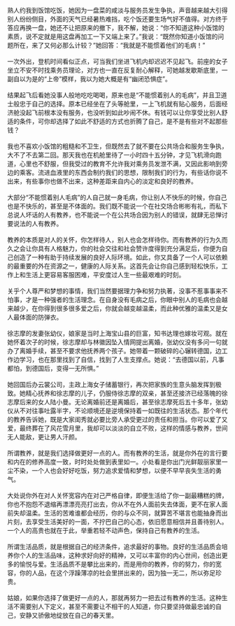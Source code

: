 熟人约我到饭馆吃饭，她因为一盘菜的咸淡与服务员发生争执，声音越来越大引得别人纷纷侧目，外面的天气已经暑热难挡，吃个饭还要生场气好不值得。对方终于答应再换一盘，她还不让把原来的撤下，我不解，她说：“你不知道这种小饭馆的素质，说不定就是用这盘再加工一下又端上来了。”我说：“既然你知道小饭馆的问题所在，来了又何必那么计较？”她回答：“我就是不能惯着他们的毛病！”  
   
一次外出，登机时间看似正点，可当我们坐进飞机内却迟迟不见起飞。前座的女子坐立不安不时找乘务员理论，对方也一直在反复耐心解释，可她越发歇斯底里，一副自以为是的“上帝”模样，我以为她大概是有“幽闭恐惧症”。  
   
结果起飞后看她没事人般地吃吃喝喝，原来也是“不能惯着别人的毛病”，并且卫道士般忠于自己的选择。原本已经坐在了头等舱里，一上飞机就有贴心服务，后面经济舱没起飞前根本没有服务，也没听到如此吵闹不休。有钱可以让你享受比别人舒适的条件，可你却选择了如此不舒适的方式也折腾了自己，是不是有些对不起那些钱？  
   
我也不喜欢小饭馆的粗糙和不卫生，但既然去了就不要在公共场合和服务生争执，大不了不去第二回。那天我也在机舱里待了一小时四十五分钟，才见飞机滑向跑道，心里也不舒服，但我受过的教育不允许我对乘务员发泄不满，又因此影响到旁边的乘客。流进血液里的东西会制约我们的思想，限制我们的行为，有些话你说不出来，有些事你也做不出来，这种差距来自内心的淡定和良好的教养。  
   
大部分“不能惯着别人毛病”的人自己就一身毛病，你让别人不快乐的时候，你自己也是不快乐的，甚至是不体面的。我们既不能说一个在社交场合彬彬有礼，而私下总说人坏话的人有教养，也不能说一个在公共场合因为别人的错误，就肆无忌惮讨要说法的人有教养。  
   
教养的本质是对人的关怀，你怎样待人，别人也会怎样待你。而有教养的行为久而久之会让你具有人格魅力，你的社会交往和社会赞许度得到充分满足后，你便为自己创造了一种有助于持续发展的良好人际环境。如此，你又具备了一个人可以依赖的最重要的外在资源之一，健康的人际关系。这首先会让你自己感到轻松快乐，工作上和生活上更容易客服困难，平安度过人生一些最艰难的时刻。  
   
关乎个人尊严和梦想的事情，我们当然要据理力争和努力执著，没事不惹事事来不怕事，才是一种强者的生活理念。在自身没有毛病之后，你眼中别人的毛病也会越来越少，在你得到很多很多爱之后，你就会越变越温柔，而此种优雅的温柔又是女人最体面的防弹衣。  
   
徐志摩的发妻张幼仪，娘家是当时上海宝山县的巨富，知书达理也嫁妆可观。就在她怀着次子的时候，徐志摩却与林徽因坠入情网提出离婚，张幼仪没有多问一句就办了离婚手续，甚至不要求他抚养两个孩子。她带着一颗破碎的心辗转德国，边工作边学习，也在那里找到了自信，找到了人生支撑点。她说：“去德国以前，凡事都怕，到德国后，变得一无所惧。”  
   
她回国后办云裳公司，主政上海女子储蓄银行，再次把家族的生意头脑发挥到极致。她精心抚养和徐志摩的儿子，仍服侍徐志摩的双亲，甚至还接济已经落魄的徐志摩后来的女人陆小曼。无论离婚前还是离婚后，甚至徐志摩死后五十多年，张幼仪从不对往事吐露半字，不论顺境还是逆境保持着一如既往的生活状态。那个年代的教养告诉她，既是大家闺秀就必要比旁人承受更过的责任和担当。你可以爱了又爱，最终葬在了风花雪月里，我却可以淡淡的自立不败，这样的情感与教养，世间无人能敌，更让男人汗颜。  
   
所谓教养，就是我们选择做更好一点的人。而有教养的生活，就是你外在的言行要和内在的修养高度一致，时时处处做到表里如一。小处看是你出门光鲜靓丽家里一尘不染，一个人也会好好吃饭，努力追求爱情和梦想，以便不早早丧失生活的勇气。  
   
大处说你外在对人关怀宽容内在对己严格自律，即便生活给了你一副最糟糕的牌，你也不抱怨不退缩再漂漂亮亮打出去，你从不在外人面前失去体面，更不在家人面前失却温柔。生活的苦难谁都会经历，你的与众不同，就算苦不堪言也能抽身而出片刻，去享受生活美好的一面，不拧巴自己的心态，依旧愿意相信并且善待别人。一个人的高贵也就在于此，举重若轻不动声色，保持自己有教养的生活。  
   
所谓生活品质，就是根据自己的经济条件，追求最好的事物。良好的生活品质会培养你个人的生活品味，这种求好向好的精神，又可以丰富你的内心世间，创造出更多的愉悦与爱。生活品质不是攀比出来的，而是用你的教养，你的努力，你的宽容，你的人品，在这个浮躁薄凉的社会里拼出来的，因为独一无二，所以弥足珍贵。  
   
姑娘，如果你选择了做更好一点的人，那就再努力一把去过有教养的生活。这种生活不需要别人下定义，甚至不需要让不相干的人知道，你只要坚持做最忠诚的自己，安静又骄傲地绽放在自己的春天里。